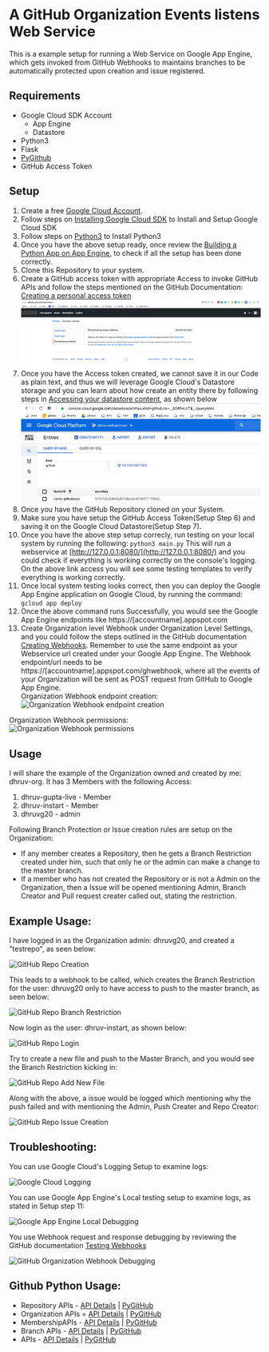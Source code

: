 # A GitHub Organization Events listens Web Service

This is a example setup for running a Web Service on Google App Engine, which gets invoked from GitHub Webhooks to maintains branches to be automatically protected upon creation and issue registered. 

## Requirements
* Google Cloud SDK Account
    * App Engine
    * Datastore
* Python3
* Flask
* [PyGithub](https://pygithub.readthedocs.io/en/latest/introduction.html)
* GitHub Access Token

## Setup
1. Create a free [Google Cloud Account](cloud.google.com/free/).
2. Follow steps on [Installing Google Cloud SDK](https://cloud.google.com/sdk/install) to Install and Setup Google Cloud SDK
3. Follow steps on [Python3](https://www.python.org/downloads/) to Install Python3
4. Once you have the above setup ready, once review the [Building a Python App on App Engine](https://cloud.google.com/appengine/docs/standard/python3/building-app), to check if all the setup has been done correctly. 
5. Clone this Repository to your system. 
6. Create a GitHub access token with appropriate Access to invoke GitHub APIs and follow the steps mentioned on the GitHub Documentation: [Creating a personal access token](https://help.github.com/en/github/authenticating-to-github/creating-a-personal-access-token-for-the-command-line)
![GitHub access token](/images/Token_Generation.png)
7. Once you have the Access token created, we cannot save it in our Code as plain text, and thus we will leverage Google Cloud's Datastore storage and you can learn about how create an entity there by following steps in [Accessing your datastore content](https://cloud.google.com/datastore/docs/concepts/entities), as shown below
![Google Cloud Datastore](/images/gCloud-Datastore.png)
9. Once you have the GitHub Repository cloned on your System. 
10. Make sure you have setup the GitHub Access Token(Setup Step 6) and saving it on the Google Cloud Datastore(Setup Step 7).
11. Once you have the above step setup correcly, run testing on your local system by running the following:
```python3 main.py```
This will run a webservice at [http://127.0.0.1:8080/](http://127.0.0.1:8080/) and you could check if everything is working correctly on the console's logging. 
On the above link access you will see some testing templates to verify everything is working correctly. 
12. Once local system testing looks correct, then you can deploy the Google App Engine application on Google Cloud, by running the command:
```gcloud app deploy```
13. Once the above command runs Successfully, you would see the Google App Engine endpoints like https://[accountname].appspot.com
14. Create Organization level Webhook under Organization Level Settings, and you could follow the steps outlined in the GitHub documentation [Creating Webhooks](https://developer.github.com/webhooks/creating/). Remember to use the same endpoint as your Webservice url created under your Google App Engine. The Webhook endpoint/url needs to be https://[accountname].appspot.com/ghwebhook, where all the events of your Organization will be sent as POST request from GitHub to Google App Engine. \
Organization Webhook endpoint creation: \
![Organization Webhook endpoint creation](/images/Github-Webhook-Endpoint.png)


Organization Webhook permissions: \
![Organization Webhook permissions](/images/Github-Webhook-Permissions.png)

## Usage
I will share the example of the Organization owned and created by me: dhruv-org.
It has 3 Members with the following Access:
1. dhruv-gupta-live - Member
2. dhruv-instart - Member
3. dhruvg20 - admin

Following Branch Protection or Issue creation rules are setup on the Organization: 
* If any member creates a Repository, then he gets a Branch Restriction created under him, such that only he or the admin can make a change to the master branch. 
* If a member who has not created the Repository or is not a Admin on the Organization, then a Issue will be opened mentioning Admin, Branch Creator and Pull request creater called out, stating the restriction. 

## Example Usage: 

I have logged in as the Organization admin: dhruvg20, and created a "testrepo", as seen below:

![GitHub Repo Creation](/images/Org-Github-Repo-Creation.png)

This leads to a webhook to be called, which creates the Branch Restriction for the user: dhruvg20 only to have access to push to the master branch, as seen below:

![GitHub Repo Branch Restriction](/images/Org-Github-Repo-Branch_Restrictioned.png)

Now login as the user: dhruv-instart, as shown below:

![GitHub Repo Login](/images/Org-GitHub-Login.png)

Try to create a new file and push to the Master Branch, and you would see the Branch Restriction kicking in:

![GitHub Repo Add New File](/images/Org-Github-Repo-Add_New_File.png)

Along with the above, a issue would be logged which mentioning why the push failed and with mentioning the Admin, Push Creater and Repo Creator:

![GitHub Repo Issue Creation](/images/Org-GitHub-Repo-Issue_Created.png)

## Troubleshooting:

You can use Google Cloud's Logging Setup to examine logs:

![Google Cloud Logging](/images/Google_Cloud_Logging.png)

You can use Google App Engine's Local testing setup to examine logs, as stated in Setup step 11:

![Google App Engine Local Debugging](/images/Google_App_Engine-Local_System-Debugging.png)

You use Webhook request and response debugging by reviewing the GitHub documentation [Testing Webhooks](https://developer.github.com/webhooks/testing/)

![GitHub Organization Webhook Debugging](/images/GitHub-Webhook-Requests.png)

## Github Python Usage:

* Repository APIs - [API Details](http://developer.github.com/v3/repos/) | [PyGitHub](https://pygithub.readthedocs.io/en/latest/github_objects/Repository.html)
* Organization APIs = [API Details](http://developer.github.com/v3/orgs/) | [PyGitHub](https://pygithub.readthedocs.io/en/latest/github_objects/Organization.html#organization)
* MembershipAPIs - [API Details](http://developer.github.com/v3/orgs/) | [PyGitHub](https://pygithub.readthedocs.io/en/latest/github_objects/Membership.html)
* Branch APIs - [API Details](https://developer.github.com/v3/repos/branches) | [PyGitHub](https://pygithub.readthedocs.io/en/latest/github_objects/Branch.html)
* APIs - [API Details]() | [PyGitHub]()